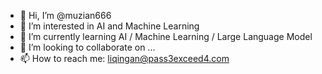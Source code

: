 - 👋 Hi, I’m @muzian666
- 👀 I’m interested in AI and Machine Learning
- 🌱 I’m currently learning AI / Machine Learning / Large Language Model
- 💞️ I’m looking to collaborate on ...
- 📫 How to reach me: liqingan@pass3exceed4.com

<!---
muzian666/muzian666 is a ✨ special ✨ repository because its `README.md` (this file) appears on your GitHub profile.
You can click the Preview link to take a look at your changes.
--->
